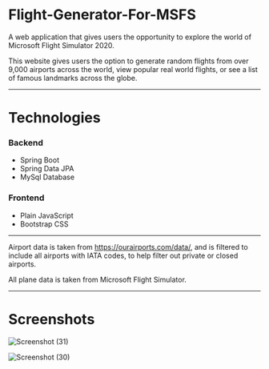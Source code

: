 # Flight-Generator-For-MSFS

A web application that gives users the opportunity to explore the world of Microsoft Flight Simulator 2020.

This website gives users the option to generate random flights from over 9,000 airports across the world, view popular real world flights, 
or see a list of famous landmarks across the globe.

---
# Technologies

### Backend

* Spring Boot
* Spring Data JPA
* MySql Database

### Frontend

* Plain JavaScript
* Bootstrap CSS

---

Airport data is taken from https://ourairports.com/data/,
and is filtered to include all airports with IATA codes, to help filter out private or closed airports.

All plane data is taken from Microsoft Flight Simulator.

---
# Screenshots

![Screenshot (31)](https://user-images.githubusercontent.com/105665813/181824697-6425112a-5975-4db9-bfb5-f5fad40e4a01.png)

![Screenshot (30)](https://user-images.githubusercontent.com/105665813/181824728-b8cfc558-e245-4154-8805-bdcb6fb4473f.png)
